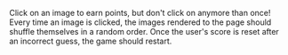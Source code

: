  Click on an image to earn points, but don't click on anymore than once!
 Every time an image is clicked, the images rendered to the page should shuffle themselves in a random order.
 Once the user's score is reset after an incorrect guess, the game should restart.
